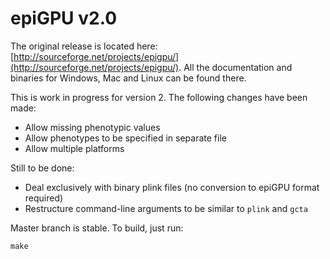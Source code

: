 epiGPU v2.0
===========

The original release is located here: [http://sourceforge.net/projects/epigpu/](http://sourceforge.net/projects/epigpu/). All the documentation and binaries for Windows, Mac and Linux can be found there.

This is work in progress for version 2. The following changes have been made:
- Allow missing phenotypic values
- Allow phenotypes to be specified in separate file
- Allow multiple platforms

Still to be done:
- Deal exclusively with binary plink files (no conversion to epiGPU format required)
- Restructure command-line arguments to be similar to `plink` and `gcta`

Master branch is stable. To build, just run:

    make

